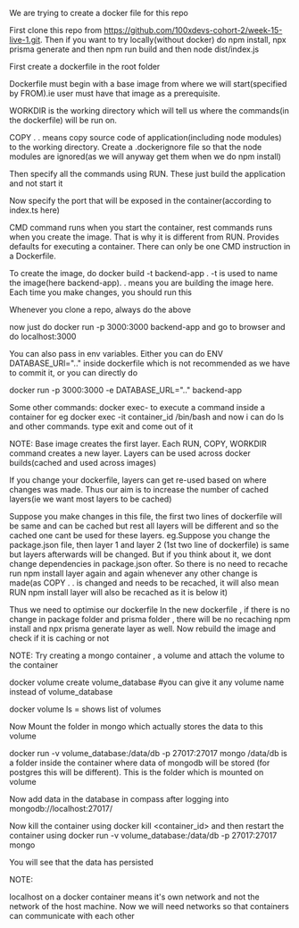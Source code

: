 We are trying to create a docker file for this repo

First clone this repo from https://github.com/100xdevs-cohort-2/week-15-live-1.git. Then if you want to try locally(without docker) do npm install, npx prisma generate and then npm run build and then node dist/index.js

First create a dockerfile in the root folder

Dockerfile must begin with a base image from where we will start(specified by FROM).ie user must have that image as a prerequisite. 

WORKDIR is the working directory which will tell us where the commands(in the dockerfile) will be run on.

COPY . . means copy source code of application(including node modules) to the working directory. Create a .dockerignore file so that the node modules are ignored(as we will anyway get them when we do npm install)

Then specify all the commands using RUN. These just build the application and not start it

Now specify the port that will be exposed in the container(according to index.ts here)

CMD command runs when you start the container, rest commands runs when you create the image. That is why it is different from RUN. Provides defaults for executing a container. There can only be one CMD instruction in a Dockerfile.

To create the image, do 
     docker build -t backend-app .
-t is used to name the image(here backend-app). . means you are building the image here. Each time you make changes, you should run this 

Whenever you clone a repo, always do the above

now just do docker run -p 3000:3000 backend-app and go to browser and do localhost:3000

You can also pass in env variables. Either you can do ENV DATABASE_URl=".." inside dockerfile which is not recommended as we have to commit it, or you can directly do

docker run -p 3000:3000 -e DATABASE_URL=".." backend-app    

Some other commands:
docker exec- to execute a command inside a container
for eg docker exec -it container_id /bin/bash and now i can do ls and other commands. type exit and come out of it 


NOTE:
Base image creates the first layer. Each RUN, COPY, WORKDIR command creates a new layer. Layers can be used across docker builds(cached and used across images)

If you change your dockerfile, layers can get re-used based on where changes was made. Thus our aim is to increase the number of cached layers(ie we want most layers to be cached)

Suppose you make changes in this file, the first two lines of dockerfile will be same and can be cached but rest all layers will be different and so the cached one cant be used for these layers. eg.Suppose you change the package.json file, then layer 1 and layer 2 (1st two line of dockerfile) is same but layers afterwards will be changed. But if you think about it, we dont change dependencies in package.json ofter. So there is no need to recache run npm install layer again and again whenever any other change is made(as COPY . . is changed and needs to be recached, it will also mean RUN npm install layer will also be recached as it is below it)

Thus we need to optimise our dockerfile
In the new dockerfile , if there is no change in package folder and prisma folder , there will be no recaching npm install and npx prisma generate layer as well. Now rebuild the image and check if it is caching or not

NOTE: 
Try creating a mongo container , a volume and attach the volume to the container

docker volume create volume_database     #you can give it any volume name instead of volume_database

docker volume ls = shows list of volumes     

Now Mount the folder in mongo which actually stores the data to this volume

docker run -v volume_database:/data/db -p 27017:27017 mongo
/data/db is a folder inside the container where data of mongodb will be stored (for postgres this will be different). This is the folder which is mounted on volume

Now add data in the database in compass after logging into mongodb://localhost:27017/

Now kill the container using docker kill <container_id> and then restart the container using 
docker run -v volume_database:/data/db -p 27017:27017 mongo

You will see that the data has persisted


NOTE:

localhost on a docker container means it's own network and not the network of the host machine. Now we will need networks so that containers can communicate with each other